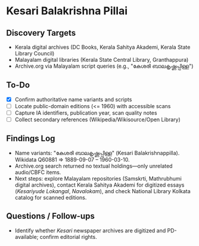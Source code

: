 # Kesari Balakrishna Pillai

## Discovery Targets
- Kerala digital archives (DC Books, Kerala Sahitya Akademi, Kerala State Library Council)
- Malayalam digital libraries (Kerala State Central Library, Granthappura)
- Archive.org via Malayalam script queries (e.g., "കേശരി ബാലകൃഷ്ണപ്പിള്ള")

## To-Do
- [x] Confirm authoritative name variants and scripts
- [ ] Locate public-domain editions (<= 1960) with accessible scans
- [ ] Capture IA identifiers, publication year, scan quality notes
- [ ] Collect secondary references (Wikipedia/Wikisource/Open Library)

## Findings Log
- Name variants: "കേശരി ബാലകൃഷ്ണപ്പിള്ള" (Kesari Balakrishnappilla). Wikidata Q60881 ⇒ 1889-09-07 – 1960-03-10.
- Archive.org search returned no textual holdings—only unrelated audio/CBFC items.
- Next steps: explore Malayalam repositories (Samskrti, Mathrubhumi digital archives), contact Kerala Sahitya Akademi for digitized essays (*Kesariyude Lokangal*, *Navalokam*), and check National Library Kolkata catalog for scanned editions.

## Questions / Follow-ups
- Identify whether *Kesari* newspaper archives are digitized and PD-available; confirm editorial rights.
